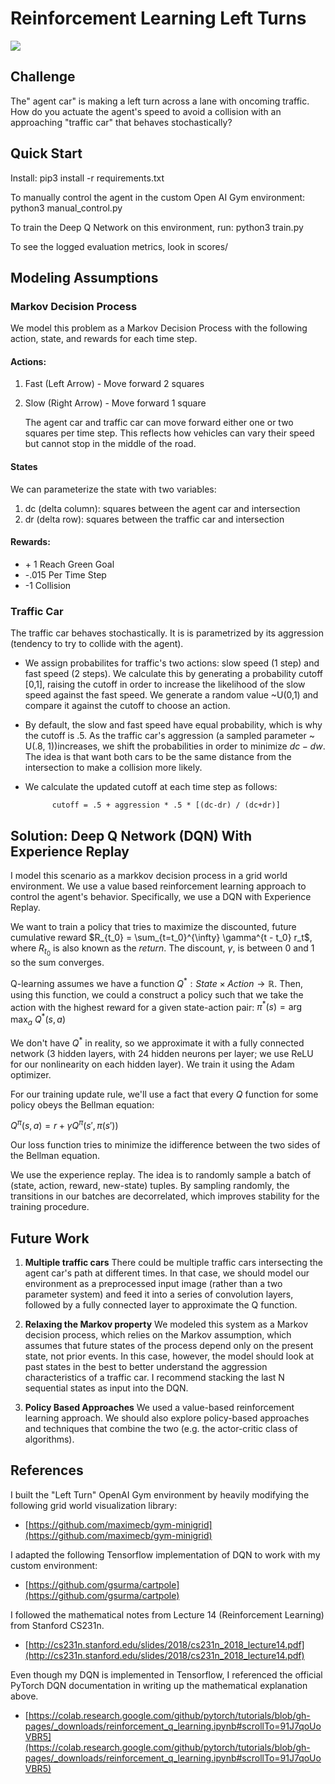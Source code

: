 # Reinforcement Learning Left Turns

![](https://giphy.com/gifs/jqMkjsV7ZAd1YdRCaf)

## Challenge

The" agent car" is making a left turn across a lane with oncoming traffic. How do you actuate the agent's speed to avoid a collision with an approaching "traffic car" that behaves stochastically?

## Quick Start

Install:
    pip3 install -r requirements.txt

To manually control the agent in the custom Open AI Gym environment:
    python3 manual_control.py

To train the Deep Q Network on this environment, run:
    python3 train.py
    
To see the logged evaluation metrics, look in scores/

## Modeling Assumptions

### Markov Decision Process

We model this problem as a Markov Decision Process with the following action, state, and rewards for each time step.

#### Actions:
1. Fast (Left Arrow)   -  Move forward 2 squares
2. Slow (Right Arrow)  -  Move forward 1 square

    The agent car and traffic car can move forward either one or two squares per time step. This reflects how vehicles can vary their speed but cannot stop in the middle of the road.

#### States
We can parameterize the state with two variables:
1. dc (delta column): squares between the agent car and intersection
2. dr (delta row): squares between the traffic car and intersection

#### Rewards: 
- \+ 1    Reach Green Goal
-    \-.015  Per Time Step
-    -1     Collision

### Traffic Car
The traffic car behaves stochastically. It is is parametrized by its aggression (tendency to try to collide with the agent).
- We assign probabilites for traffic's two actions: slow speed (1 step) and fast speed (2 steps). We calculate this by generating a probability cutoff [0,1], raising the cutoff in order to increase the likelihood of the slow speed against the fast speed. We generate a random value ~U(0,1) and compare it against the cutoff to choose an action.
- By default, the slow and fast speed have equal probability, which is why the cutoff is .5. As the traffic car's aggression (a sampled parameter  ~ U(.8, 1))increases, we shift the probabilities in order to minimize $dc - dw$. The idea is that want both cars to be the same distance from the intersection to make a collision more likely. 
- We calculate the updated cutoff at each time step as follows:

            cutoff = .5 + aggression * .5 * [(dc-dr) / (dc+dr)]

## Solution: Deep Q Network (DQN) With Experience Replay
I model this scenario as a markkov decision process in a grid world environment.  We use a value based reinforcement learning approach to control the agent's behavior. Specifically, we use a DQN with Experience Replay.

We want to train a policy that tries to maximize the discounted,
future cumulative reward $R_{t_0} = \sum_{t=t_0}^{\infty} \gamma^{t - t_0} r_t$, where
$R_{t_0}$ is also known as the *return*. The discount,
$\gamma$, is between $0$ and $1$ so the sum converges.

Q-learning assumes we have a function
$Q^*: State \times Action \rightarrow \mathbb{R}$. Then, using this function, we could a construct a policy such that we take the action with the highest reward for a given state-action pair:
$\pi^*(s) = \arg\!\max_a \ Q^*(s, a)$

We don't have $Q^*$ in reality, so we approximate it with a fully connected network (3 hidden layers, with 24 hidden neurons per layer; we use ReLU for our nonlinearity on each hidden layer). We train it using the Adam optimizer.

For our training update rule, we'll use a fact that every $Q$ function for some policy obeys the Bellman equation:

$Q^{\pi}(s, a) = r + \gamma Q^{\pi}(s', \pi(s'))$

Our loss function tries to minimize the idifference between the two sides of the Bellman equation.

We use the experience replay. The idea is to randomly sample a batch of (state, action, reward, new-state) tuples. By sampling randomly, the transitions  in our batches are decorrelated, which improves stability for the training procedure. 

## Future Work
1. **Multiple traffic cars** There could be multiple traffic cars intersecting the agent car's path at different times. In that case, we should model our environment as a preprocessed input image (rather than a two parameter system) and feed it into a series of convolution layers, followed by a fully connected layer to approximate the Q function.

2. **Relaxing the Markov property** We modeled this system as a Markov decision process, which relies on the Markov assumption, which assumes that future states of the process depend only on the present state, not prior events. In this case, however, the model should look at past states in the best to better understand the aggression characteristics of a traffic car. I recommend stacking the last N sequential states as input into the  DQN.

3. **Policy Based Approaches** We used a value-based reinforcement learning approach. We should also explore policy-based approaches and techniques that combine the two (e.g. the actor-critic class of algorithms).

## References

I built the "Left Turn" OpenAI Gym environment by heavily modifying the following grid world visualization library:
- [https://github.com/maximecb/gym-minigrid](https://github.com/maximecb/gym-minigrid)

I adapted the following Tensorflow implementation of DQN to work with my custom environment:

- [https://github.com/gsurma/cartpole](https://github.com/gsurma/cartpole)

I followed the mathematical notes from Lecture 14 (Reinforcement Learning) from Stanford CS231n.
- [http://cs231n.stanford.edu/slides/2018/cs231n_2018_lecture14.pdf](http://cs231n.stanford.edu/slides/2018/cs231n_2018_lecture14.pdf)

Even though my DQN is implemented in Tensorflow, I referenced the official PyTorch DQN documentation in writing up the mathematical explanation above.

- [https://colab.research.google.com/github/pytorch/tutorials/blob/gh-pages/_downloads/reinforcement_q_learning.ipynb#scrollTo=91J7qoUoVBR5](https://colab.research.google.com/github/pytorch/tutorials/blob/gh-pages/_downloads/reinforcement_q_learning.ipynb#scrollTo=91J7qoUoVBR5)
